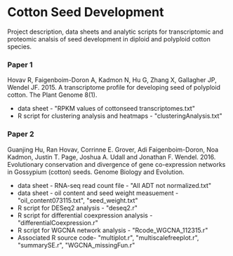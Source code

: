 Cotton Seed Development
===============

Project description, data sheets and analytic scripts for transcriptomic and proteomic analsis of seed development in diploid and polyploid cotton species.

### Paper 1
Hovav R, Faigenboim-Doron A, Kadmon N, Hu G, Zhang X, Gallagher JP, Wendel JF. 2015. A transcriptome profile for developing seed of polyploid cotton. The Plant Genome 8(1).
* data sheet - "RPKM values of cottonseed transcriptomes.txt"
* R script for clustering analysis and heatmaps - "clusteringAnalysis.txt"

### Paper 2
Guanjing Hu, Ran Hovav, Corrinne E. Grover, Adi Faigenboim-Doron, Noa Kadmon, Justin T. Page, Joshua A. Udall and Jonathan F. Wendel. 2016. Evolutionary conservation and divergence of gene co-expression networks in Gossypium (cotton) seeds. Genome Biology and Evolution.
* data sheet - RNA-seq read count file - "All ADT not normalized.txt"
* data sheet - oil content and seed weight measuement - "oil_content073115.txt", "seed_weight.txt"
* R script for DESeq2 analysis - "deseq2.r"
* R script for differential coexpression analysis - "differentialCoexpression.r"
* R script for WGCNA network analysis - "Rcode_WGCNA_112315.r"
* Associated R source code- "multiplot.r", "multiscalefreeplot.r", "summarySE.r", "WGCNA_missingFun.r"

